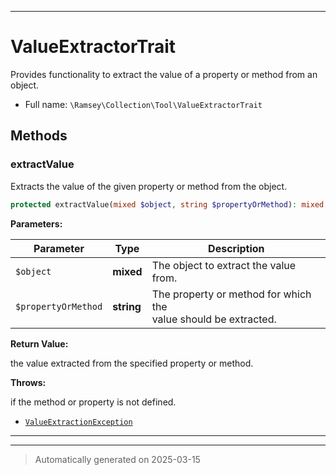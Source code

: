 ***

# ValueExtractorTrait

Provides functionality to extract the value of a property or method from an object.



* Full name: `\Ramsey\Collection\Tool\ValueExtractorTrait`




## Methods


### extractValue

Extracts the value of the given property or method from the object.

```php
protected extractValue(mixed $object, string $propertyOrMethod): mixed
```








**Parameters:**

| Parameter | Type | Description |
|-----------|------|-------------|
| `$object` | **mixed** | The object to extract the value from. |
| `$propertyOrMethod` | **string** | The property or method for which the<br />value should be extracted. |


**Return Value:**

the value extracted from the specified property or method.



**Throws:**
<p>if the method or property is not defined.</p>

- [`ValueExtractionException`](../Exception/ValueExtractionException.md)



***

***
> Automatically generated on 2025-03-15

